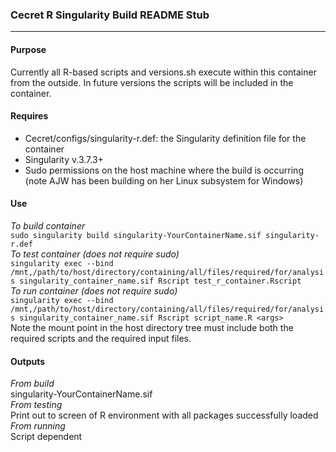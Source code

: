 ### Cecret R Singularity Build README Stub

***

#### Purpose
Currently all R-based scripts and versions.sh execute within this container from the outside. In future versions the scripts will be included in the container.

#### Requires
* Cecret/configs/singularity-r.def: the Singularity definition file for the container
* Singularity v.3.7.3+
* Sudo permissions on the host machine where the build is occurring (note AJW has been building on her Linux subsystem for Windows)

#### Use
_To build container_  
`sudo singularity build singularity-YourContainerName.sif singularity-r.def`  
_To test container (does not require sudo)_  
`singularity exec --bind /mnt,/path/to/host/directory/containing/all/files/required/for/analysis singularity_container_name.sif Rscript test_r_container.Rscript`  
_To run container (does not require sudo)_  
`singularity exec --bind /mnt,/path/to/host/directory/containing/all/files/required/for/analysis singularity_container_name.sif Rscript script_name.R <args>`  
Note the mount point in the host directory tree must include both the required scripts and the required input files.

#### Outputs
_From build_  
singularity-YourContainerName.sif  
_From testing_  
Print out to screen of R environment with all packages successfully loaded  
_From running_  
Script dependent  